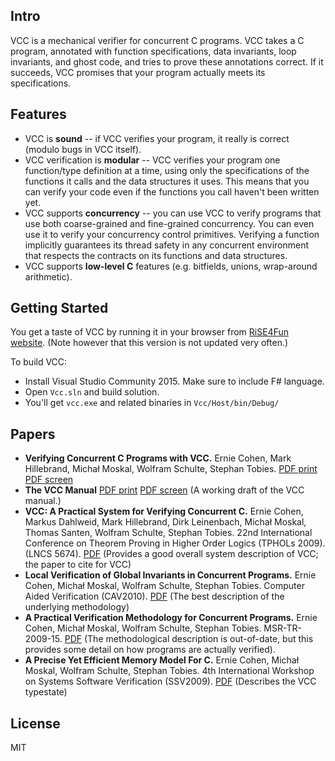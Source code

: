 ## Intro

VCC is a mechanical verifier for concurrent C programs. VCC takes a C program,
annotated with function specifications, data invariants, loop invariants, and
ghost code, and tries to prove these annotations correct. If it succeeds, VCC
promises that your program actually meets its specifications.

## Features

* VCC is **sound** -- if VCC verifies your program, it really is correct (modulo bugs in VCC itself).
* VCC verification is **modular** -- VCC verifies your program one function/type definition at a time, using only the specifications of the functions it calls and the data structures it uses. This means that you can verify your code even if the functions you call haven't been written yet.
* VCC supports **concurrency** -- you can use VCC to verify programs that use both coarse-grained and fine-grained concurrency. You can even use it to verify your concurrency control primitives. Verifying a function implicitly guarantees its thread safety in any concurrent environment that respects the contracts on its functions and data structures.
* VCC supports **low-level C** features (e.g. bitfields, unions, wrap-around arithmetic). 

## Getting Started

You get a taste of VCC by running it in your browser from 
[RiSE4Fun website](http://rise4fun.com/vcc). (Note however that this version is not
updated very often.)

To build VCC:
* Install Visual Studio Community 2015. Make sure to include F# language.
* Open `Vcc.sln` and build solution.
* You'll get `vcc.exe` and related binaries in `Vcc/Host/bin/Debug/`


## Papers

* **Verifying Concurrent C Programs with VCC.** Ernie Cohen, Mark Hillebrand, Michał Moskal, Wolfram Schulte, Stephan Tobies. 
  [PDF print](https://research.microsoft.com/en-us/um/people/moskal/pdf/vcc-tutorial-col2.pdf)
  [PDF screen](https://research.microsoft.com/en-us/um/people/moskal/pdf/vcc-tutorial-col1w.pdf)
* **The VCC Manual**
  [PDF print](https://research.microsoft.com/en-us/um/people/moskal/pdf/vcc-manual-col2.pdf)
  [PDF screen](https://research.microsoft.com/en-us/um/people/moskal/pdf/vcc-manual-col1w.pdf)
  (A working draft of the VCC manual.)
* **VCC: A Practical System for Verifying Concurrent C.** Ernie Cohen, Markus Dahlweid, Mark Hillebrand, Dirk Leinenbach, Michał Moskal, Thomas Santen, Wolfram Schulte, Stephan Tobies. 
  22nd International Conference on Theorem Proving in Higher Order Logics (TPHOLs 2009). (LNCS 5674). 
  [PDF](https://research.microsoft.com/en-us/um/people/moskal/pdf/tphol2009.pdf)
  (Provides a good overall system description of VCC; the paper to cite for VCC)
* **Local Verification of Global Invariants in Concurrent Programs.**
  Ernie Cohen, Michał Moskal, Wolfram Schulte, Stephan Tobies. Computer Aided Verification (CAV2010). 
  [PDF](https://research.microsoft.com/en-us/um/people/moskal/pdf/local.pdf) 
  (The best description of the underlying methodology)
* **A Practical Verification Methodology for Concurrent Programs.** Ernie Cohen, Michał Moskal, Wolfram Schulte, Stephan Tobies. MSR-TR-2009-15. 
  [PDF](https://research.microsoft.com/en-us/um/people/moskal/pdf/concurrency3.pdf)
  (The methodological description is out-of-date, but this provides some detail on how programs are actually verified).
* **A Precise Yet Efficient Memory Model For C.** Ernie Cohen, Michał Moskal, Wolfram Schulte, Stephan Tobies. 
  4th International Workshop on Systems Software Verification (SSV2009). 
  [PDF](https://research.microsoft.com/en-us/um/people/moskal/pdf/ssv2009.pdf)
  (Describes the VCC typestate)


## License

MIT
